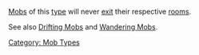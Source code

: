 [Mobs](:Category:_Mobs "wikilink") of this
[type](:Category:_Mob_Types "wikilink") will never
[exit](:Category:_Room_Exits "wikilink") their respective
[rooms](:Category:_Rooms "wikilink").

See also [Drifting Mobs](Drifting_Mobs "wikilink") and [Wandering
Mobs](Wandering_Mobs "wikilink").

[Category: Mob Types](Category:_Mob_Types "wikilink")
